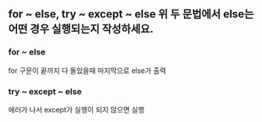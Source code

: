 ## for ~ else, try ~ except ~ else 위 두 문법에서 else는 어떤 경우 실행되는지 작성하세요.

### for ~ else

for 구문이 끝까지 다 돌았을때 마지막으로 else가 출력

### try ~ except ~ else

에러가 나서 except가 실행이 되지 않으면 실행
